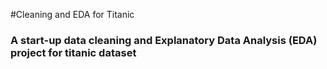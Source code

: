 #Cleaning and EDA for Titanic
### A start-up data cleaning and Explanatory Data Analysis (EDA) project for titanic dataset
